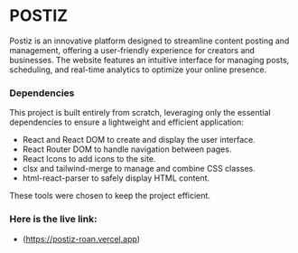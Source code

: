 # POSTIZ

Postiz is an innovative platform designed to streamline content posting and management, offering a user-friendly experience for creators and businesses.
The website features an intuitive interface for managing posts, scheduling, and real-time analytics to optimize your online presence.

### Dependencies
This project is built entirely from scratch, leveraging only the essential dependencies to ensure a lightweight and efficient application:
- React and React DOM to create and display the user interface.
- React Router DOM to handle navigation between pages.
- React Icons to add icons to the site.
- clsx and tailwind-merge to manage and combine CSS classes.
- html-react-parser to safely display HTML content.

These tools were chosen to keep the project efficient.

### Here is the live link:
- (https://postiz-roan.vercel.app)


